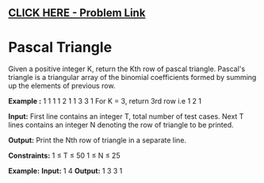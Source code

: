 ## [CLICK HERE - Problem Link](https://practice.geeksforgeeks.org/problems/pascal-triangle/0)


# **Pascal Triangle** 
Given a positive integer K, return the Kth row of pascal triangle.
Pascal's triangle is a triangular array of the binomial coefficients formed by summing up the elements of previous row.

**Example :**
1
1 1
1 2 1
1 3 3 1
For K = 3, return 3rd row i.e 1 2 1

**Input:**
First line contains an integer T, total number of test cases. Next T lines contains an integer N denoting the row of triangle to be printed.

**Output:**
Print the Nth row of triangle in a separate line.

**Constraints:**
1 ≤ T ≤ 50
1 ≤ N ≤ 25

**Example:**
**Input:**
1
4
**Output:**
1 3 3 1

